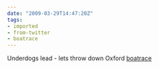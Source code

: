 ```yaml
---
date: "2009-03-29T14:47:20Z"
tags:
- imported
- from-twitter
- boatrace
---
```

Underdogs lead - lets throw down Oxford [boatrace](/tags/boatrace)
